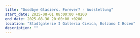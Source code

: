 ```yaml
---
title: "Goodbye Glaciers. Forever? - Ausstellung"
start_date: 2025-08-01 08:00:00 +0200
end_date: 2025-08-30 20:00:00 +0200
location: "Stadtgalerie I Galleria Civica, Bolzano I Bozen"
description: ""
---
```

